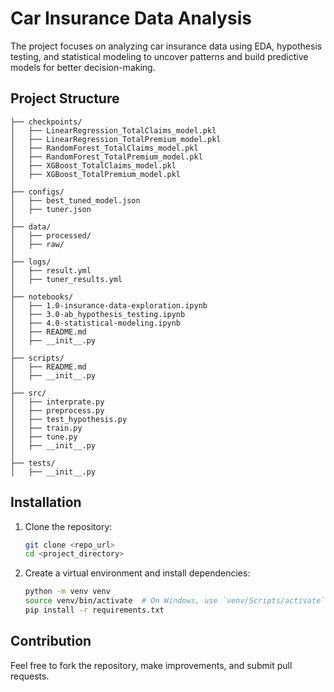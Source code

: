 # Car Insurance Data Analysis
The project focuses on analyzing car insurance data using EDA, hypothesis testing, and statistical modeling to uncover patterns and build predictive models for better decision-making.

## Project Structure

```
├── checkpoints/
│   ├── LinearRegression_TotalClaims_model.pkl      
│   ├── LinearRegression_TotalPremium_model.pkl     
│   ├── RandomForest_TotalClaims_model.pkl          
│   ├── RandomForest_TotalPremium_model.pkl         
│   ├── XGBoost_TotalClaims_model.pkl               
│   ├── XGBoost_TotalPremium_model.pkl              
│
├── configs/
│   ├── best_tuned_model.json                       
│   ├── tuner.json                                  
│
├── data/
│   ├── processed/                                  
│   ├── raw/                                        
│
├── logs/
│   ├── result.yml                                  
│   ├── tuner_results.yml                           
│
├── notebooks/
│   ├── 1.0-insurance-data-exploration.ipynb        
│   ├── 3.0-ab_hypothesis_testing.ipynb            
│   ├── 4.0-statistical-modeling.ipynb             
│   ├── README.md                                   
│   ├── __init__.py                                 
│
├── scripts/
│   ├── README.md                                   
│   ├── __init__.py                                 
│
├── src/
│   ├── interprate.py                               
│   ├── preprocess.py                               
│   ├── test_hypothesis.py                          
│   ├── train.py                                    
│   ├── tune.py                                     
│   ├── __init__.py                                 
│
├── tests/
│   ├── __init__.py                                 
```

## Installation

1. Clone the repository:
   ```bash
   git clone <repo_url>
   cd <project_directory>
   ```

2. Create a virtual environment and install dependencies:
   ```bash
   python -m venv venv
   source venv/bin/activate  # On Windows, use `venv/Scripts/activate`
   pip install -r requirements.txt
   ```

## Contribution

Feel free to fork the repository, make improvements, and submit pull requests.
